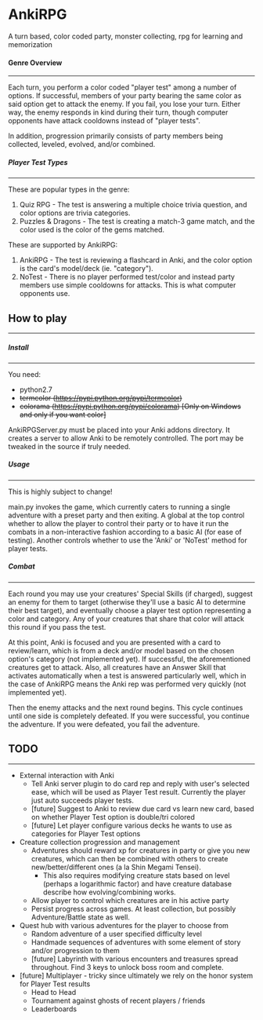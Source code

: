 AnkiRPG
=======
A turn based, color coded party, monster collecting, rpg for learning and memorization

#### Genre Overview
-------------------
Each turn, you perform a color coded "player test" among a number of options. If successful, members of your party bearing the same color as said option get to attack the enemy. If you fail, you lose your turn. Either way, the enemy responds in kind during their turn, though computer opponents have attack cooldowns instead of "player tests".

In addition, progression primarily consists of party members being collected, leveled, evolved, and/or combined.

##### Player Test Types
-----------------------
These are popular types in the genre:

1. Quiz RPG - The test is answering a multiple choice trivia question, and color options are trivia categories.
2. Puzzles & Dragons - The test is creating a match-3 game match, and the color used is the color of the gems matched.

These are supported by AnkiRPG:

1. AnkiRPG - The test is reviewing a flashcard in Anki, and the color option is the card's model/deck (ie. "category").
2. NoTest - There is no player performed test/color and instead party members use simple cooldowns for attacks. This is what computer opponents use.


## How to play
--------------
##### Install
-------------
You need:
* python2.7
* ~~termcolor (https://pypi.python.org/pypi/termcolor)~~
* ~~colorama (https://pypi.python.org/pypi/colorama) [Only on Windows and only if you want color]~~

AnkiRPGServer.py must be placed into your Anki addons directory. It creates a server to allow Anki to be remotely controlled. The port may be tweaked in the source if truly needed.

##### Usage
-----------
This is highly subject to change!

main.py invokes the game, which currently caters to running a single adventure with a preset party and then exiting. A global at the top control whether to allow the player to control their party or to have it run the combats in a non-interactive fashion according to a basic AI (for ease of testing). Another controls whether to use the 'Anki' or 'NoTest' method for player tests.

##### Combat
-------------
Each round you may use your creatures' Special Skills (if charged), suggest an enemy for them to target (otherwise they'll use a basic AI to determine their best target), and eventually choose a player test option representing a color and category. Any of your creatures that share that color will attack this round if you pass the test.

At this point, Anki is focused and you are presented with a card to review/learn, which is from a deck and/or model based on the chosen option's category (not implemented yet). If successful, the aforementioned creatures get to attack. Also, all creatures have an Answer Skill that activates automatically when a test is answered particularly well, which in the case of AnkiRPG means the Anki rep was performed very quickly (not implemented yet).

Then the enemy attacks and the next round begins. This cycle continues until one side is completely defeated. If you were successful, you continue the adventure. If you were defeated, you fail the adventure.

## TODO
-------
* External interaction with Anki
  * Tell Anki server plugin to do card rep and reply with user's selected ease, which will be used as Player Test result. Currently the player just auto succeeds player tests.
  * [future] Suggest to Anki to review due card vs learn new card, based on whether Player Test option is double/tri colored
  * [future] Let player configure various decks he wants to use as categories for Player Test options
* Creature collection progression and management
  * Adventures should reward xp for creatures in party or give you new creatures, which can then be combined with others to create new/better/different ones (a la Shin Megami Tensei).
    * This also requires modifying creature stats based on level (perhaps a logarithmic factor) and have creature database describe how evolving/combining works.
  * Allow player to control which creatures are in his active party
  * Persist progress across games. At least collection, but possibly Adventure/Battle state as well.
* Quest hub with various adventures for the player to choose from
  * Random adventure of a user specified difficulty level
  * Handmade sequences of adventures with some element of story and/or progression to them
  * [future] Labyrinth with various encounters and treasures spread throughout. Find 3 keys to unlock boss room and complete.
* [future] Multiplayer - tricky since ultimately we rely on the honor system for Player Test results
  * Head to Head
  * Tournament against ghosts of recent players / friends
  * Leaderboards
